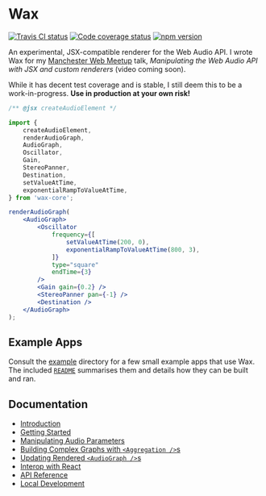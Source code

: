 # Wax

[![Travis CI status](https://api.travis-ci.org/jamesseanwright/wax.svg?branch=master)](https://travis-ci.org/jamesseanwright/wax) [![Code coverage status](https://coveralls.io/repos/github/jamesseanwright/wax/badge.svg?branch=master)](https://coveralls.io/github/jamesseanwright/wax?branch=master) [![npm version](https://badge.fury.io/js/wax-core.svg)](https://www.npmjs.com/package/wax-core)

An experimental, JSX-compatible renderer for the Web Audio API. I wrote Wax for my [Manchester Web Meetup](https://www.meetup.com/Manchester-Web-Meetup) talk, _Manipulating the Web Audio API with JSX and custom renderers_ (video coming soon).

While it has decent test coverage and is stable, I still deem this to be a work-in-progress. **Use in production at your own risk!**

```jsx
/** @jsx createAudioElement */

import {
    createAudioElement,
    renderAudioGraph,
    AudioGraph,
    Oscillator,
    Gain,
    StereoPanner,
    Destination,
    setValueAtTime,
    exponentialRampToValueAtTime,
} from 'wax-core';

renderAudioGraph(
    <AudioGraph>
        <Oscillator
            frequency={[
                setValueAtTime(200, 0),
                exponentialRampToValueAtTime(800, 3),
            ]}
            type="square"
            endTime={3}
        />
        <Gain gain={0.2} />
        <StereoPanner pan={-1} />
        <Destination />
    </AudioGraph>
);
```

## Example Apps

Consult the [example](https://github.com/jamesseanwright/wax/tree/master/example) directory for a few small example apps that use Wax. The included [`README`](https://github.com/jamesseanwright/wax/blob/master/example/README.md) summarises them and details how they can be built and ran.

## Documentation

* [Introduction](https://github.com/jamesseanwright/wax/blob/master/docs/000-introduction.md)
* [Getting Started](https://github.com/jamesseanwright/wax/blob/master/docs/001-getting-started.md)
* [Manipulating Audio Parameters](https://github.com/jamesseanwright/wax/blob/master/docs/002-audio-parameters.md)
* [Building Complex Graphs with `<Aggregation />`s](https://github.com/jamesseanwright/wax/blob/master/docs/003-aggregations.md)
* [Updating Rendered `<AudioGraph />`s](https://github.com/jamesseanwright/wax/blob/master/docs/004-updating-audiographs.md)
* [Interop with React](https://github.com/jamesseanwright/wax/blob/master/docs/005-interop-with-react.md)
* [API Reference](https://github.com/jamesseanwright/wax/blob/master/docs/006-api-reference.md)
* [Local Development](https://github.com/jamesseanwright/wax/blob/master/docs/007-local-development.md)
